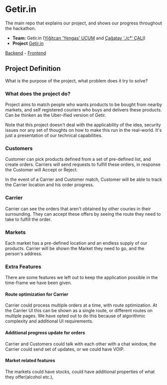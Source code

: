 # Getir.in
The main repo that explains our project, and shows our progress throughout the hackathon.

- **Team:**  Getir.in ([Yiğitcan 'Yengas' UÇUM](https://github.com/Yengas) and  [Çağatay './c²' ÇALI](https://github.com/cagataycali))
- **Project** [Getir.in](https://github.com/getirin)

[Backend](https://github.com/getirin/backend) - [Frontend](https://github.com/getirin/frontend)

## Project Definition
What is the purpose of the project, what problem does it try to solve?

### What does the project do?
Project aims to match people who wants products to be bought from nearby markets, and self registered couriers who buys and delivers these products. Can be thinken as the Uber-ified version of Getir. 

Note that this project doesn't deal with the applicability of the idea, security issues nor any set of thoughts on how to make this run in the real-world. It's just a presentation of our technical capabilities.

### Customers
Customer can pick products defined from a set of pre-defined list, and create orders. Carriers will send requests to fulfill these orders, in response the Customer will Accept or Reject.

In the event of a Carrier and Customer match, Customer will be able to track the Carrier location and his order progress.

### Carrier
Carrier can see the orders that aren't obtained by other couries in their surrounding. They can accept these offers by seeing the route they need to take to fulfill the order. 

### Markets
Each market has a pre-defined location and an endless supply of our products. Carrier will be shown the Market they need to go, and the person's address.

### Extra Features
There are some features we left out to keep the application possible in the time-frame we have been given.

#### Route optimization for Carrier
Carrier could process multiple orders at a time, with route optimization. At the Carrier UI this can be shown as a single route, or different routes on multiple pages. We have opted out to do this because of algorithmic complexity and additional UI requirements.

#### Additional progress update for orders
Carrier and Customers could talk with each other with a chat window, the Carrier could send set of updates, or we could have VOIP.

#### Market related features
The markets could have stocks, could have additional properties of what they offer(alcohol etc.), 

